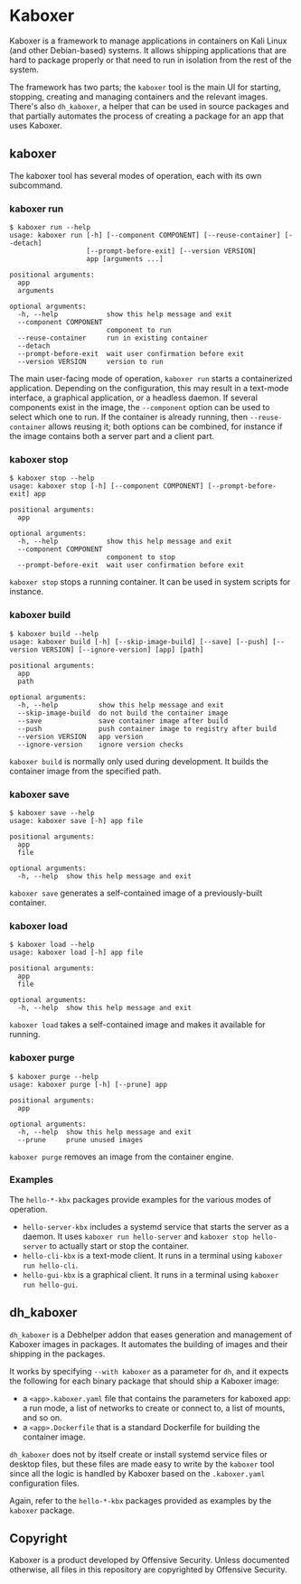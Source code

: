 # Kaboxer

Kaboxer is a framework to manage applications in containers on Kali Linux (and other Debian-based) systems. It allows shipping applications that are hard to package properly or that need to run in isolation from the rest of the system.

The framework has two parts; the ``kaboxer`` tool is the main UI for starting, stopping, creating and managing containers and the relevant images. There's also ``dh_kaboxer``, a helper that can be used in source packages and that partially automates the process of creating a package for an app that uses Kaboxer.

kaboxer
-------

The kaboxer tool has several modes of operation, each with its own subcommand.

### kaboxer run
	$ kaboxer run --help
	usage: kaboxer run [-h] [--component COMPONENT] [--reuse-container] [--detach]
	                   [--prompt-before-exit] [--version VERSION]
	                   app [arguments ...]
	
	positional arguments:
	  app
	  arguments
	
	optional arguments:
	  -h, --help            show this help message and exit
	  --component COMPONENT
	                        component to run
	  --reuse-container     run in existing container
	  --detach
	  --prompt-before-exit  wait user confirmation before exit
	  --version VERSION     version to run

The main user-facing mode of operation, ``kaboxer run`` starts a containerized application. Depending on the configuration, this may result in a text-mode interface, a graphical application, or a headless daemon. If several components exist in the image, the ``--component`` option can be used to select which one to run. If the container is already running, then ``--reuse-container`` allows reusing it; both options can be combined, for instance if the image contains both a server part and a client part. 

### kaboxer stop
	$ kaboxer stop --help
	usage: kaboxer stop [-h] [--component COMPONENT] [--prompt-before-exit] app
	
	positional arguments:
	  app
	
	optional arguments:
	  -h, --help            show this help message and exit
	  --component COMPONENT
	                        component to stop
	  --prompt-before-exit  wait user confirmation before exit

``kaboxer stop`` stops a running container. It can be used in system scripts for instance.

### kaboxer build
	$ kaboxer build --help
	usage: kaboxer build [-h] [--skip-image-build] [--save] [--push] [--version VERSION] [--ignore-version] [app] [path]
	
	positional arguments:
	  app
	  path
	
	optional arguments:
	  -h, --help          show this help message and exit
	  --skip-image-build  do not build the container image
	  --save              save container image after build
	  --push              push container image to registry after build
	  --version VERSION   app version
	  --ignore-version    ignore version checks

``kaboxer build`` is normally only used during development. It builds the container image from the specified path.

### kaboxer save
	$ kaboxer save --help
	usage: kaboxer save [-h] app file
	
	positional arguments:
	  app
	  file
	
	optional arguments:
	  -h, --help  show this help message and exit

``kaboxer save`` generates a self-contained image of a previously-built container.

### kaboxer load
	$ kaboxer load --help
	usage: kaboxer load [-h] app file
	
	positional arguments:
	  app
	  file
	
	optional arguments:
	  -h, --help  show this help message and exit

``kaboxer load`` takes a self-contained image and makes it available for running.

### kaboxer purge
	$ kaboxer purge --help
	usage: kaboxer purge [-h] [--prune] app
	
	positional arguments:
	  app
	
	optional arguments:
	  -h, --help  show this help message and exit
	  --prune     prune unused images

``kaboxer purge`` removes an image from the container engine.

### Examples
The ``hello-*-kbx`` packages provide examples for the various modes of operation.
- ``hello-server-kbx`` includes a systemd service that starts the server as a daemon. It uses ``kaboxer run hello-server`` and ``kaboxer stop hello-server`` to actually start or stop the container.
- ``hello-cli-kbx`` is a text-mode client. It runs in a terminal using ``kaboxer run hello-cli``.
- ``hello-gui-kbx`` is a graphical client. It runs in a terminal using ``kaboxer run hello-gui``.


dh_kaboxer
----------

``dh_kaboxer`` is a Debhelper addon that eases generation and management of Kaboxer images in packages. It automates the building of images and their shipping in the packages.

It works by specifying ``--with kaboxer`` as a parameter for ``dh``, and it expects the following for each binary package that should ship a Kaboxer image:
- a ``<app>.kaboxer.yaml`` file that contains the parameters for kaboxed app: a run mode, a list of networks to create or connect to, a list of mounts, and so on.
- a ``<app>.Dockerfile`` that is a standard Dockerfile for building the container image.

``dh_kaboxer`` does not by itself create or install systemd service files or desktop files, but these files are made easy to write by the ``kaboxer`` tool since all the logic is handled by Kaboxer based on the ``.kaboxer.yaml`` configuration files.

Again, refer to the ``hello-*-kbx`` packages provided as examples by the ``kaboxer`` package.

Copyright
---------

Kaboxer is a product developed by Offensive Security. Unless documented otherwise, all files in this repository are copyrighted by Offensive Security.

